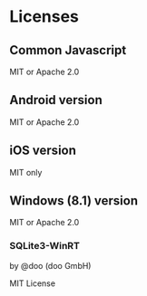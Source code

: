 # Licenses

## Common Javascript

MIT or Apache 2.0

## Android version

MIT or Apache 2.0

## iOS version

MIT only

## Windows (8.1) version

MIT or Apache 2.0

### SQLite3-WinRT

by @doo (doo GmbH)

MIT License

